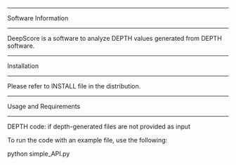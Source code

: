 
**********************
Software Information
**********************

DeepScore is a software to analyze DEPTH values generated from DEPTH software.

**********************
Installation
**********************
Please refer to INSTALL file in the distribution.

**********************
Usage and Requirements
**********************
DEPTH code: if depth-generated files are not provided as input

To run the code with an example file, use the following:

python simple_API.py
